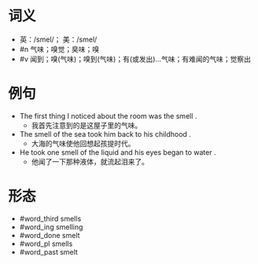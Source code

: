 # 词义
- 英：/smel/； 美：/smel/
- #n 气味；嗅觉；臭味；嗅
- #v 闻到；嗅(气味)；嗅到(气味)；有(或发出)…气味；有难闻的气味；觉察出
# 例句
- The first thing I noticed about the room was the smell .
	- 我首先注意到的是这屋子里的气味。
- The smell of the sea took him back to his childhood .
	- 大海的气味使他回想起孩提时代。
- He took one smell of the liquid and his eyes began to water .
	- 他闻了一下那种液体，就流起泪来了。
# 形态
- #word_third smells
- #word_ing smelling
- #word_done smelt
- #word_pl smells
- #word_past smelt
